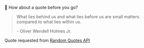 📣 How about a quote before you go?

> What lies behind us and what lies before us are small matters compared to what lies within us.
>
> <p>- Oliver Wendell Holmes Jr.</p>

Quote requested from [Random Quotes API](https://github.com/lukePeavey/quotable)
